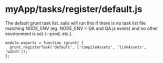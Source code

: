 # myApp/tasks/register/default.js


The default grunt task list.  sails will run this if there is no task list file matching NODE_ENV (eg. NODE_ENV = QA and QA.js exists) and no other environment is set (--prod, etc.).


```
module.exports = function (grunt) {
  grunt.registerTask('default', ['compileAssets', 'linkAssets',  'watch']);
};

```
<docmeta name="displayName" value="default.js">
